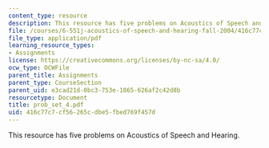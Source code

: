 ```yaml
---
content_type: resource
description: This resource has five problems on Acoustics of Speech and Hearing.
file: /courses/6-551j-acoustics-of-speech-and-hearing-fall-2004/416c77c7cf56265cdbe5fbed769f457d_prob_set_4.pdf
file_type: application/pdf
learning_resource_types:
- Assignments
license: https://creativecommons.org/licenses/by-nc-sa/4.0/
ocw_type: OCWFile
parent_title: Assignments
parent_type: CourseSection
parent_uid: e3cad21d-0bc3-753e-1865-626af2c42d8b
resourcetype: Document
title: prob_set_4.pdf
uid: 416c77c7-cf56-265c-dbe5-fbed769f457d
---
```

This resource has five problems on Acoustics of Speech and Hearing.